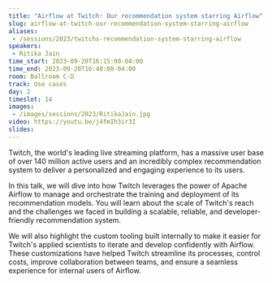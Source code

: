 ```yaml
---
title: "Airflow at Twitch: Our recommendation system starring Airflow"
slug: airflow-at-twitch-our-recommendation-system-starring-airflow
aliases:
 - /sessions/2023/twitchs-recommendation-system-starring-airflow
speakers:
 - Ritika Jain
time_start: 2023-09-20T16:15:00-04:00
time_end: 2023-09-20T16:40:00-04:00
room: Ballroom C-D
track: Use cases
day: 2
timeslot: 14
images:
 - /images/sessions/2023/RitikaJain.jpg
video: https://youtu.be/j4fmIh3ir3I
slides: 
---
```


Twitch, the world's leading live streaming platform, has a massive user base of over 140 million active users and an incredibly complex recommendation system to deliver a personalized and engaging experience to its users. 
 
In this talk, we will dive into how Twitch leverages the power of Apache Airflow to manage and orchestrate the training and deployment of its recommendation models. You will learn about the scale of Twitch's reach and the challenges we faced in building a scalable, reliable, and developer-friendly recommendation system.
  
We will also highlight the custom tooling built internally to make it easier for Twitch's applied scientists to iterate and develop confidently with Airflow. These customizations have helped Twitch streamline its processes, control costs, improve collaboration between teams, and ensure a seamless experience for internal users of Airflow.